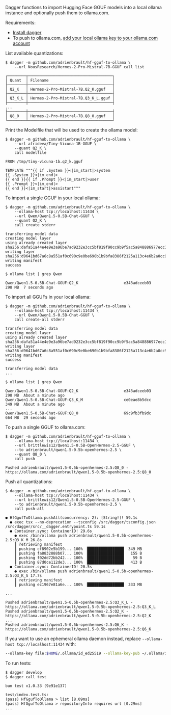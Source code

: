 Dagger functions to import Hugging Face GGUF models into a local ollama instance and optionally push them to ollama.com.

Requirements:
- [Install dagger](https://docs.dagger.io/install)
- To push to ollama.com, [add your local ollama key to your ollama.com account](https://github.com/ollama/ollama/blob/main/docs/import.md#publishing-your-model-optional--early-alpha)

List available quantizations:
```console
$ dagger -m github.com/adrienbrault/hf-gguf-to-ollama \
    --url NousResearch/Hermes-2-Pro-Mistral-7B-GGUF call list

┌────────┬─────────────────────────────────────┐
│ Quant  │ Filename                            │
├────────┼─────────────────────────────────────┤
│ Q2_K   │ Hermes-2-Pro-Mistral-7B.Q2_K.gguf   │
├────────┼─────────────────────────────────────┤
│ Q3_K_L │ Hermes-2-Pro-Mistral-7B.Q3_K_L.gguf │
├────────┼─────────────────────────────────────┤
...
├────────┼─────────────────────────────────────┤
│ Q8_0   │ Hermes-2-Pro-Mistral-7B.Q8_0.gguf   │
└────────┴─────────────────────────────────────┘
```

Print the Modelfile that will be used to create the ollama model:
```console
$ dagger -m github.com/adrienbrault/hf-gguf-to-ollama \
    --url afrideva/Tiny-Vicuna-1B-GGUF \
    --quant Q2_K \
    call modelfile

FROM /tmp/tiny-vicuna-1b.q2_k.gguf

TEMPLATE """{{ if .System }}<|im_start|>system
{{ .System }}<|im_end|>
{{ end }}{{ if .Prompt }}<|im_start|>user
{{ .Prompt }}<|im_end|>
{{ end }}<|im_start|>assistant"""
```

To import a single GGUF in your local ollama:
```console
$ dagger -m github.com/adrienbrault/hf-gguf-to-ollama \
    --ollama-host tcp://localhost:11434 \
    --url Qwen/Qwen1.5-0.5B-Chat-GGUF \
    --quant Q2_K \
    call create stderr

transferring model data
creating model layer
using already created layer sha256:dafa51a44e4e9e3a96be7ad9232e3cc5bf819f90cc9b9f5ac5a848886977ecc1
writing layer sha256:d9641bd67a6c8a551af0c690c9e0be690b1b9bfa8386f2125a113c4e6b2a0cc9
writing manifest
success

$ ollama list | grep Qwen

Qwen/Qwen1.5-0.5B-Chat-GGUF:Q2_K                  	e343adceeb03	298 MB	7 seconds ago
```

To import all GGUFs in your local ollama:
```console
$ dagger -m github.com/adrienbrault/hf-gguf-to-ollama \
    --ollama-host tcp://localhost:11434 \
    --url Qwen/Qwen1.5-0.5B-Chat-GGUF \
    call create-all stderr

transferring model data
creating model layer
using already created layer sha256:dafa51a44e4e9e3a96be7ad9232e3cc5bf819f90cc9b9f5ac5a848886977ecc1
writing layer sha256:d9641bd67a6c8a551af0c690c9e0be690b1b9bfa8386f2125a113c4e6b2a0cc9
writing manifest
success

transferring model data
...

$ ollama list | grep Qwen

Qwen/Qwen1.5-0.5B-Chat-GGUF:Q2_K                  	e343adceeb03	298 MB	About a minute ago	
Qwen/Qwen1.5-0.5B-Chat-GGUF:Q3_K_M                	ce0eae8b5dcc	349 MB	About a minute ago	
...  	
Qwen/Qwen1.5-0.5B-Chat-GGUF:Q8_0                  	69c9fb3fb9dc	664 MB	29 seconds ago
```

To push a single GGUF to ollama.com:
```console
$ dagger -m github.com/adrienbrault/hf-gguf-to-ollama \
    --ollama-host tcp://localhost:11434 \
    --url brittlewis12/Qwen1.5-0.5B-OpenHermes-2.5-GGUF \
    --to adrienbrault/qwen1.5-0.5b-openhermes-2.5 \
    --quant Q8_0 \
    call push

Pushed adrienbrault/qwen1.5-0.5b-openhermes-2.5:Q8_0 - https://ollama.com/adrienbrault/qwen1.5-0.5b-openhermes-2.5:Q8_0
```

Push all quantizations:
```console
$ dagger -m github.com/adrienbrault/hf-gguf-to-ollama \
    --ollama-host tcp://localhost:11434 \
    --url brittlewis12/Qwen1.5-0.5B-OpenHermes-2.5-GGUF \
    --to adrienbrault/qwen1.5-0.5b-openhermes-2.5 \
    call push-all

● HfGgufToOllama.pushAll(concurrency: 2): [String!]! 59.1s
  ● exec tsx --no-deprecation --tsconfig /src/dagger/tsconfig.json /src/dagger/src/__dagger.entrypoint.ts 59.1s
  ● Container.sync: ContainerID! 29.6s
    ● exec /bin/ollama push adrienbrault/qwen1.5-0.5b-openhermes-2.5:Q3_K_M 26.8s
    ┃ retrieving manifest
    ┃ pushing cf8902e5b199... 100% ▕████████████████▏ 349 MB
    ┃ pushing fa8832888b07... 100% ▕████████████████▏  155 B
    ┃ pushing f02dd72bb242... 100% ▕████████████████▏   59 B
    ┃ pushing 87d0ce112de3... 100% ▕████████████████▏  413 B
  ● Container.sync: ContainerID! 20.5s
    ● exec /bin/ollama push adrienbrault/qwen1.5-0.5b-openhermes-2.5:Q3_K_S 17.7s
    ┃ retrieving manifest
    ┃ pushing ec1967e81a6e... 100% ▕████████████████▏ 333 MB

...

Pushed adrienbrault/qwen1.5-0.5b-openhermes-2.5:Q3_K_L - https://ollama.com/adrienbrault/qwen1.5-0.5b-openhermes-2.5:Q3_K_L
Pushed adrienbrault/qwen1.5-0.5b-openhermes-2.5:Q2_K - https://ollama.com/adrienbrault/qwen1.5-0.5b-openhermes-2.5:Q2_K
...
Pushed adrienbrault/qwen1.5-0.5b-openhermes-2.5:Q6_K - https://ollama.com/adrienbrault/qwen1.5-0.5b-openhermes-2.5:Q6_K
```

If you want to use an ephemeral ollama daemon instead, replace `--ollama-host tcp://localhost:11434` with:
```bash
--ollama-key file:$HOME/.ollama/id_ed25519 --ollama-key-pub ~/.ollama/id_ed25519.pub
```

To run tests:
```console
$ dagger develop
$ dagger call test

bun test v1.0.33 (9e91e137)

test/index.test.ts:
(pass) HfGgufToOllama > list [8.09ms]
(pass) HfGgufToOllama > repositoryInfo requires url [0.29ms]
...
```
